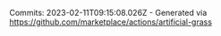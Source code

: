 Commits: 2023-02-11T09:15:08.026Z - Generated via https://github.com/marketplace/actions/artificial-grass
<br>
